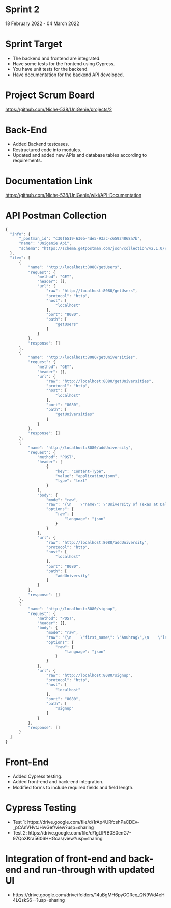 # Sprint 2 
18 February 2022 - 04 March 2022

# Sprint Target
<ul>
  <li>The backend and frontend are integrated.</li>
  <li>Have some tests for the frontend using Cypress.</li>
  <li>You have unit tests for the backend.</li>
  <li>Have documentation for the backend API developed.</li>
</ul>

# Project Scrum Board
https://github.com/Niche-538/UniGenie/projects/2

# Back-End
<ul>
  <li>Added Backend testcases.</li>
  <li>Restructured code into modules.</li>
  <li>Updated and added new APIs and database tables according to requirements.</li>
</ul>

# Documentation Link
https://github.com/Niche-538/UniGenie/wiki/API-Documentation

# API Postman Collection
  ```javascript
{
	"info": {
		"_postman_id": "c30f6519-630b-4de5-93ac-c65924868a7b",
		"name": "Unigenie Api",
		"schema": "https://schema.getpostman.com/json/collection/v2.1.0/collection.json"
	},
	"item": [
		{
			"name": "http://localhost:8080/getUsers",
			"request": {
				"method": "GET",
				"header": [],
				"url": {
					"raw": "http://localhost:8080/getUsers",
					"protocol": "http",
					"host": [
						"localhost"
					],
					"port": "8080",
					"path": [
						"getUsers"
					]
				}
			},
			"response": []
		},
		{
			"name": "http://localhost:8080/getUniversities",
			"request": {
				"method": "GET",
				"header": [],
				"url": {
					"raw": "http://localhost:8080/getUniversities",
					"protocol": "http",
					"host": [
						"localhost"
					],
					"port": "8080",
					"path": [
						"getUniversities"
					]
				}
			},
			"response": []
		},
		{
			"name": "http://localhost:8080/addUniversity",
			"request": {
				"method": "POST",
				"header": [
					{
						"key": "Content-Type",
						"value": "application/json",
						"type": "text"
					}
				],
				"body": {
					"mode": "raw",
					"raw": "{\n    \"name\": \"University of Texas at Dallas\",\n    \"website\": \"www.td.edu\",\n    \"address\": \"4000 SW 37th Blvd\",\n    \"city\": \"Dallas\",\n    \"state\": \"TX\",\n    \"zip\": \"32608\",\n    \"country\": \"USA\"\n}",
					"options": {
						"raw": {
							"language": "json"
						}
					}
				},
				"url": {
					"raw": "http://localhost:8080/addUniversity",
					"protocol": "http",
					"host": [
						"localhost"
					],
					"port": "8080",
					"path": [
						"addUniversity"
					]
				}
			},
			"response": []
		},
		{
			"name": "http://localhost:8080/signup",
			"request": {
				"method": "POST",
				"header": [],
				"body": {
					"mode": "raw",
					"raw": "{\n    \"first_name\": \"Anuhrag\",\n    \"last_name\": \"Pathrefrefril\",\n    \"email\": \"ap@uhf.edu\",\n    \"password\": \"phassword\"\n}",
					"options": {
						"raw": {
							"language": "json"
						}
					}
				},
				"url": {
					"raw": "http://localhost:8080/signup",
					"protocol": "http",
					"host": [
						"localhost"
					],
					"port": "8080",
					"path": [
						"signup"
					]
				}
			},
			"response": []
		}
	]
}

  ```
# Front-End
<ul>
  <li>Added Cypress testing.</li>
  <li>Added front-end and back-end integration.</li>
  <li>Modified forms to include required fields and field length.</li>
</ul>

# Cypress Testing
<ul>
  <li>Test 1: https://drive.google.com/file/d/1rAp4URfcshPaCDEv-_pCAnVHvtJHwGef/view?usp=sharing</li>
  <li>Test 2: https://drive.google.com/file/d/1gLlPfB0S0enG7-97QoXKra5606HHGcas/view?usp=sharing</li>
</ul>

# Integration of front-end and back-end and run-through with updated UI
<ul>
   <li>https://drive.google.com/drive/folders/14uBgMH6pyGGRcq_QN9Wd4eH4LQskS6--?usp=sharing</li>
</ul>
